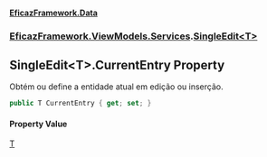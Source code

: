 #### [EficazFramework.Data](EficazFrameworkData.md 'EficazFramework Data')
### [EficazFramework.ViewModels.Services](EficazFrameworkData.md#EficazFramework_ViewModels_Services 'EficazFramework.ViewModels.Services').[SingleEdit&lt;T&gt;](SingleEdit_T_.md 'EficazFramework.ViewModels.Services.SingleEdit&lt;T&gt;')
## SingleEdit&lt;T&gt;.CurrentEntry Property
Obtém ou define a entidade atual em edição ou inserção.  
```csharp
public T CurrentEntry { get; set; }
```
#### Property Value
[T](SingleEdit_T_.md#EficazFramework_ViewModels_Services_SingleEdit_T__T 'EficazFramework.ViewModels.Services.SingleEdit&lt;T&gt;.T')
